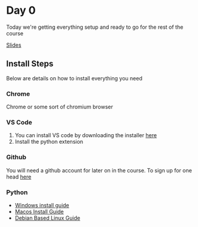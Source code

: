 # Day 0

Today we're getting everything setup and ready to go for the rest of the course

[Slides](https://docs.google.com/presentation/d/1YDLnu2izdXAPugegnC6_VTLPRpyskd-Hcz-Yai4ye9Y/edit?usp=sharing)

## Install Steps

Below are details on how to install everything you need

### Chrome

Chrome or some sort of chromium browser

### VS Code

1. You can install VS code by downloading the installer [here](https://code.visualstudio.com/download)
2. Install the python extension

### Github

You will need a github account for later on in the course. To sign up for one head [here](https://github.com/signup)

### Python

- [Windows install guide](https://www.youtube.com/watch?v=s6X_BVfncOw)
- [Macos Install Guide](https://www.youtube.com/watch?v=3-sPfR4JEQ8)
- [Debian Based Linux Guide](https://www.youtube.com/watch?v=VbXE5LR1BLg)
